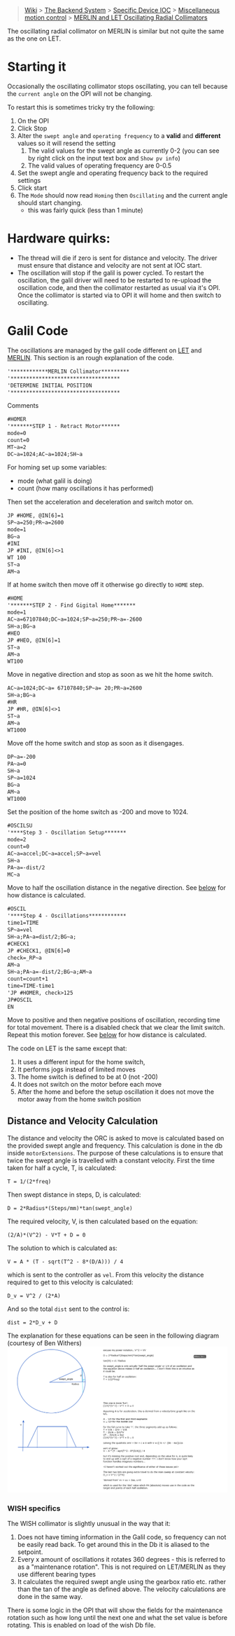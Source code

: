 > [Wiki](Home) > [The Backend System](The-Backend-System) > [Specific Device IOC](Specific-Device-IOC) > [Miscellaneous motion control](Miscellaneous-Motion-Control) > [MERLIN and LET Oscillating Radial Collimators](MERLIN,-LET-and-WISH-Oscillating-radial-collimators)

The oscillating radial collimator on MERLIN is similar but not quite the same as the one on LET.

# Starting it

Occasionally the oscillating collimator stops oscillating, you can tell because the `current angle` on the OPI will not be changing.

To restart this is sometimes tricky try the following:

1. On the OPI
1. Click Stop
1. Alter the `swept angle` and `operating frequency` to a **valid** and **different** values so it will resend the setting
   1. The valid values for the swept angle as currently 0-2 (you can see by right click on the input text box and `Show pv info`)
   1. The valid values of operating frequency are 0-0.5
1. Set the swept angle and operating frequency back to the required settings
1. Click start
1. The `Mode` should now read `Homing` then `Oscillating` and the current angle should start changing. 
    - this was fairly quick (less than 1 minute)

# Hardware quirks:
- The thread will die if zero is sent for distance and velocity. The driver must ensure that distance and velocity are not sent at IOC start.
- The oscillation will stop if the galil is power cycled. To restart the oscillation, the galil driver will need to be restarted to re-upload the oscillation code, and then the collimator restarted as usual via it's OPI. Once the collimator is started via to OPI it will home and then switch to oscillating. 

# Galil Code

The oscillations are managed by the galil code different on [LET](https://github.com/ISISComputingGroup/EPICS-galil/blob/master/GalilSup/Db/galil_Oscillating_Collimator.gmc) and [MERLIN](https://github.com/ISISComputingGroup/EPICS-galil/blob/master/GalilSup/Db/galil_Oscillating_Collimator_Merlin.gmc). This section is an rough explanation of the code.

```
'************MERLIN Collimator*********
'***********************************
'DETERMINE INITIAL POSITION
'***********************************
```
Comments

```
#HOMER
'*******STEP 1 - Retract Motor******
mode=0
count=0
MT~a=2
DC~a=1024;AC~a=1024;SH~a
```

For homing set up some variables:

- mode (what galil is doing) 
- count (how many oscillations it has performed)

Then set the acceleration and deceleration and switch motor on.

```
JP #HOME, @IN[6]=1
SP~a=250;PR~a=2600
mode=1
BG~a
#INI
JP #INI, @IN[6]<>1
WT 100
ST~a
AM~a
```

If at home switch then move off it otherwise go directly to `HOME` step.

```
#HOME
'*******STEP 2 - Find Gigital Home*******
mode=1
AC~a=67107840;DC~a=1024;SP~a=250;PR~a=-2600
SH~a;BG~a
#HEO
JP #HEO, @IN[6]=1
ST~a
AM~a
WT100
```
Move in negative direction and stop as soon as we hit the home switch.

```
AC~a=1024;DC~a= 67107840;SP~a= 20;PR~a=2600
SH~a;BG~a
#HR
JP #HR, @IN[6]<>1
ST~a
AM~a
WT1000
```
Move off the home switch and stop as soon as it disengages.

```
DP~a=-200
PA~a=0
SH~a
SP~a=1024
BG~a
AM~a
WT1000
```
Set the position of the home switch as -200 and move to 1024.

```
#OSCILSU
'****Step 3 - Oscillation Setup*******
mode=2
count=0
AC~a=accel;DC~a=accel;SP~a=vel
SH~a
PA~a=-dist/2
MC~a
```
Move to half the oscillation distance in the negative direction. See [below](#distance-calculation) for how distance is calculated.

```
#OSCIL
'****Step 4 - Oscillations************
time1=TIME
SP~a=vel
SH~a;PA~a=dist/2;BG~a;
#CHECK1
JP #CHECK1, @IN[6]=0
check=_RP~a
AM~a
SH~a;PA~a=-dist/2;BG~a;AM~a
count=count+1
time=TIME-time1
'JP #HOMER, check>125
JP#OSCIL
EN
```
Move to positive and then negative positions of oscillation, recording time for total movement. There is a disabled check that we clear the limit switch. Repeat this motion forever. See [below](#distance-calculation) for how distance is calculated.

The code on LET is the same except that:

1. It uses a different input for the home switch, 
1. It performs jogs instead of limited moves
1. The home switch is defined to be at 0 (not -200)
1. It does not switch on the motor before each move
1. After the home and before the setup oscillation it does not move the motor away from the home switch position

## Distance and Velocity Calculation

The distance and velocity the ORC is asked to move is calculated based on the provided swept angle and frequency. This calculation is done in the db inside `motorExtensions`. The purpose of these calculations is to ensure that twice the swept angle is travelled with a constant velocity. First the time taken for half a cycle, T, is calculated:
```
T = 1/(2*freq)
```
Then swept distance in steps, D, is calculated:
```
D = 2*Radius*(Steps/mm)*tan(swept_angle)
```
The required velocity, V, is then calculated based on the equation:
```
(2/A)*(V^2) - V*T + D = 0
```
The solution to which is calculated as:
```
V = A * (T - sqrt(T^2 - 8*(D/A))) / 4
```
which is sent to the controller as `vel`. From this velocity the distance required to get to this velocity is calculated:
```
D_v = V^2 / (2*A)
```
And so the total `dist` sent to the control is:
```
dist = 2*D_v + D
```

The explanation for these equations can be seen in the following diagram (courtesy of Ben Withers) ![ORC maths explanation](images/ORC.png)

### WISH specifics 

The WISH collimator is slightly unusual in the way that it: 
1. Does not have timing information in the Galil code, so frequency can not be easily read back. To get around this in the Db it is aliased to the setpoint. 
1. Every x amount of oscillations it rotates 360 degrees - this is referred to as a "maintenance rotation". This is not required on LET/MERLIN as they use different bearing types
1. It calculates the required swept angle using the gearbox ratio etc. rather than the tan of the angle as defined above. The velocity calculations are done in the same way.

There is some logic in the OPI that will show the fields for the maintenance rotation such as how long until the next one and what the set value is before rotating. This is enabled on load of the wish Db file. 